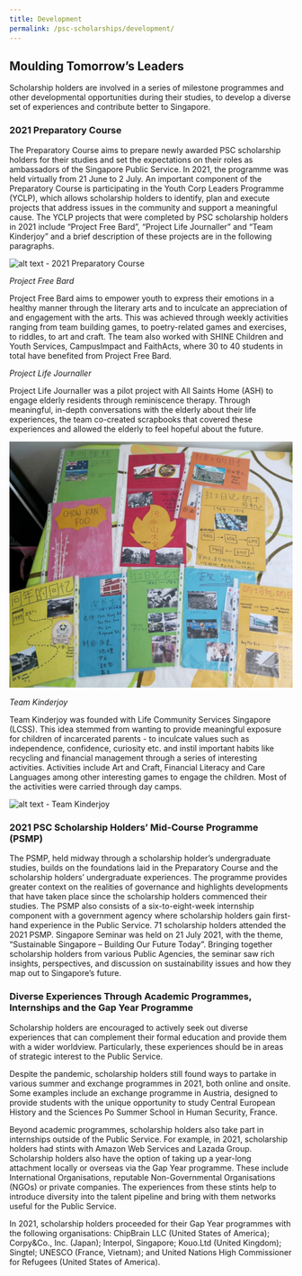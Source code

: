 ```yaml
---
title: Development
permalink: /psc-scholarships/development/
---
```

## **Moulding Tomorrow’s Leaders**

Scholarship holders are involved in a series of milestone programmes and other developmental opportunities during their studies, to develop a diverse set of experiences and contribute better to Singapore. 

### **2021 Preparatory Course**

The Preparatory Course aims to prepare newly awarded PSC scholarship holders for their studies and set the expectations on their roles as ambassadors of the Singapore Public Service. In 2021, the programme was held virtually from 21 June to 2 July. An important component of the Preparatory Course is participating in the Youth Corp Leaders Programme (YCLP), which allows scholarship holders to identify, plan and execute projects that address issues in the community and support a meaningful cause. The YCLP projects that were completed by PSC scholarship holders in 2021 include “Project Free Bard”, “Project Life Journaller” and “Team Kinderjoy” and a brief description of these projects are in the following paragraphs. 

![alt text - 2021 Preparatory Course](/images/004.png)

*Project Free Bard*

Project Free Bard aims to empower youth to express their emotions in a healthy manner through the literary arts and to inculcate an appreciation of and engagement with the arts. This was achieved through weekly activities ranging from team building games, to poetry-related games and exercises, to riddles, to art and craft. The team also worked with SHINE Children and Youth Services, CampusImpact and FaithActs, where 30 to 40 students in total have benefited from Project Free Bard.

*Project Life Journaller*

Project Life Journaller was a pilot project with All Saints Home (ASH) to engage elderly residents through reminiscence therapy. Through meaningful, in-depth conversations with the elderly about their life experiences, the team co-created scrapbooks that covered these experiences and allowed the elderly to feel hopeful about the future.

![alt text - Project Life Journaller](/images/005.jpg)

*Team Kinderjoy*

Team Kinderjoy was founded with Life Community Services Singapore (LCSS). This idea stemmed from wanting to provide meaningful exposure for children of incarcerated parents - to inculcate values such as independence, confidence, curiosity etc. and instil important habits like recycling and financial management through a series of interesting activities. Activities include Art and Craft, Financial Literacy and Care Languages among other interesting games to engage the children. Most of the activities were carried through day camps.

![alt text - Team Kinderjoy](/images/006.jpg)


### **2021 PSC Scholarship Holders’ Mid-Course Programme (PSMP)**

The PSMP, held midway through a scholarship holder’s undergraduate studies, builds on the foundations laid in the Preparatory Course and the scholarship holders’ undergraduate experiences. The programme provides greater context on the realities of governance and highlights developments that have taken place since the scholarship holders commenced their studies. The PSMP also consists of a six-to-eight-week internship component with a government agency where scholarship holders gain first-hand experience in the Public Service. 71 scholarship holders attended the 2021 PSMP.
Singapore Seminar was held on 21 July 2021, with the theme, “Sustainable Singapore – Building Our Future Today”. Bringing together scholarship holders from various Public Agencies, the seminar saw rich insights, perspectives, and discussion on sustainability issues and how they map out to Singapore’s future. 

### **Diverse Experiences Through Academic Programmes, Internships and the Gap Year Programme**

Scholarship holders are encouraged to actively seek out diverse experiences that can complement their formal education and provide them with a wider worldview. Particularly, these experiences should be in areas of strategic interest to the Public Service.

Despite the pandemic, scholarship holders still found ways to partake in various summer and exchange programmes in 2021, both online and onsite. Some examples include an exchange programme in Austria, designed to provide students with the unique opportunity to study Central European History and the Sciences Po Summer School in Human Security, France.

Beyond academic programmes, scholarship holders also take part in internships outside of the Public Service. For example, in 2021, scholarship holders had stints with Amazon Web Services and Lazada Group. Scholarship holders also have the option of taking up a year-long attachment locally or overseas via the Gap Year programme. These include International Organisations, reputable Non-Governmental Organisations (NGOs) or private companies.  The experiences from these stints help to introduce diversity into the talent pipeline and bring with them networks useful for the Public Service.

In 2021, scholarship holders proceeded for their Gap Year programmes with the following organisations: ChipBrain LLC (United States of America); Corpy&Co., Inc. (Japan); Interpol, Singapore; Kouo.Ltd (United Kingdom); Singtel; UNESCO (France, Vietnam); and United Nations High Commissioner for Refugees (United States of America).
